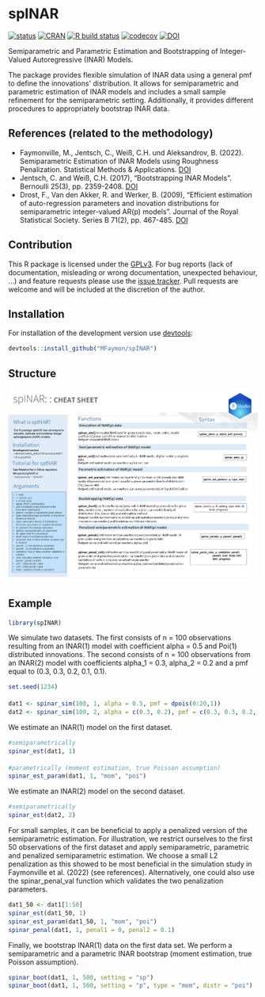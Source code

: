 # spINAR
[![status](https://joss.theoj.org/papers/6fcfcc77635fdd18153b35d5986fe2aa/status.svg)](https://github.com/openjournals/joss-reviews/issues/5386)
[![CRAN](https://www.r-pkg.org/badges/version/spINAR)](https://cran.r-project.org/package=spINAR)
[![R build status](https://github.com/MFaymon/spINAR/workflows/R-CMD-check/badge.svg)](https://github.com/MFaymon/spINAR/actions)
[![codecov](https://codecov.io/gh/MFaymon/spINAR/branch/main/graph/badge.svg?token=U5KPFSY3XN)](https://app.codecov.io/gh/MFaymon/spINAR)
[![DOI](https://zenodo.org/badge/520425653.svg)](https://zenodo.org/badge/latestdoi/520425653)

Semiparametric and Parametric Estimation and Bootstrapping of Integer-Valued Autoregressive (INAR) Models.

The package provides flexible simulation of INAR data using a general pmf to define the innovations' distribution. It allows for semiparametric and parametric estimation of INAR models and includes a small sample refinement for the semiparametric setting. Additionally, it provides different procedures to appropriately bootstrap INAR data.

## References (related to the methodology)

* Faymonville, M., Jentsch, C., Weiß, C.H. und Aleksandrov, B. (2022). Semiparametric Estimation of INAR Models using Roughness Penalization. Statistical Methods & Applications. [DOI](https://doi.org/10.1007/s10260-022-00655-0)
* Jentsch, C. and Weiß, C.H. (2017), “Bootstrapping INAR Models”. Bernoulli 25(3), pp. 2359-2408. [DOI](https://doi.org/10.3150/18-BEJ1057)
* Drost, F., Van den Akker, R. and Werker, B. (2009), “Efficient estimation of auto-regression parameters and inovation distributions for semiparametric integer-valued AR(p) models”. Journal of the Royal Statistical Society. Series B 71(2), pp. 467-485. [DOI](https://doi.org/10.1111/j.1467-9868.2008.00687.x)

## Contribution
This R package is licensed under the [GPLv3](https://www.gnu.org/licenses/gpl-3.0.en.html).
For bug reports (lack of documentation, misleading or wrong documentation, unexpected behaviour, ...) and feature requests please use the [issue tracker](https://github.com/MFaymon/spINAR/issues).
Pull requests are welcome and will be included at the discretion of the author.

## Installation

For installation of the development version use [devtools](https://cran.r-project.org/package=devtools):

``` r
devtools::install_github("MFaymon/spINAR")
```

## Structure
![](https://github.com/MFaymon/spINAR/blob/main/img_readme/cheat_sheet_spINAR.png)

## Example

```r
library(spINAR)
```

We simulate two datasets. The first consists of n = 100 observations resulting from an INAR(1) model with coefficient alpha = 0.5 and Poi(1) distributed innovations. The second consists of n = 100 observations from an INAR(2) model with coefficients alpha_1 = 0.3, alpha_2 = 0.2 and a pmf equal to (0.3, 0.3, 0.2, 0.1, 0.1).

```r
set.seed(1234)

dat1 <- spinar_sim(100, 1, alpha = 0.5, pmf = dpois(0:20,1))
dat2 <- spinar_sim(100, 2, alpha = c(0.3, 0.2), pmf = c(0.3, 0.3, 0.2, 0.1, 0.1))
```

We estimate an INAR(1) model on the first dataset.

```r
#semiparametrically
spinar_est(dat1, 1)

#parametrically (moment estimation, true Poisson assumption)
spinar_est_param(dat1, 1, "mom", "poi")
```

We estimate an INAR(2) model on the second dataset.

```r
#semiparametrically
spinar_est(dat2, 2)
```

For small samples, it can be beneficial to apply a penalized version of the semiparametric estimation. For illustration, we restrict ourselves to the first 50 observations of the first dataset and apply semiparametric, parametric and penalized semiparametric estimation. We choose a small L2 penalization as this showed to be most beneficial in the simulation study in Faymonville et al. (2022) (see references). Alternatively, one could also use the spinar_penal_val function which validates the two penalization parameters.

```r
dat1_50 <- dat1[1:50]
spinar_est(dat1_50, 1)
spinar_est_param(dat1_50, 1, "mom", "poi")
spinar_penal(dat1, 1, penal1 = 0, penal2 = 0.1)
```

Finally, we bootstrap INAR(1) data on the first data set. We perform a semiparametric and a parametric INAR bootstrap (moment estimation, true Poisson assumption). 

```r
spinar_boot(dat1, 1, 500, setting = "sp")
spinar_boot(dat1, 1, 500, setting = "p", type = "mom", distr = "poi")
```

